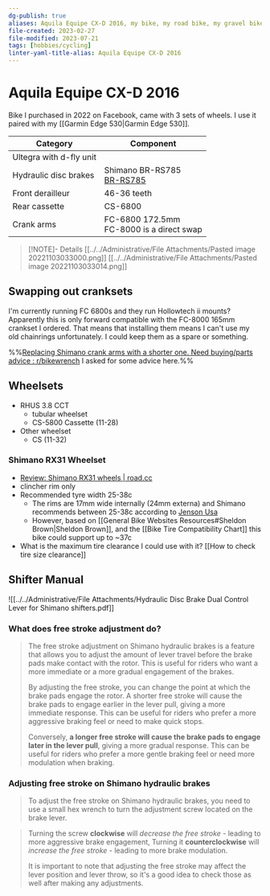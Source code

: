 ```yaml
---
dg-publish: true
aliases: Aquila Equipe CX-D 2016, my bike, my road bike, my gravel bike
file-created: 2023-02-27
file-modified: 2023-07-21
tags: [hobbies/cycling]
linter-yaml-title-alias: Aquila Equipe CX-D 2016
---
```


# Aquila Equipe CX-D 2016

Bike I purchased in 2022 on Facebook, came with 3 sets of wheels. I use it paired with my [[Garmin Edge 530|Garmin Edge 530]].

| Category                | Component                                                                                                       |
| ----------------------- | --------------------------------------------------------------------------------------------------------------- |
| Ultegra with d-fly unit |                                                                                                                 |
| Hydraulic disc brakes   | Shimano BR-RS785<br>[BR-RS785](https://bike.shimano.com/en-EU/product/component/ultegra-6870-di2/BR-RS785.html) |
| Front derailleur        | 46-36 teeth                                                                                                     |
| Rear cassette           | CS-6800                                                                                                         |
| Crank arms              | FC-6800 172.5mm<br>FC-8000 is a direct swap                                                                     |

> [!NOTE]- Details
> [[../../Administrative/File Attachments/Pasted image 20221103033000.png]]
> [[../../Administrative/File Attachments/Pasted image 20221103033014.png]]

## Swapping out cranksets

I'm currently running FC 6800s and they run Hollowtech ii mounts? Apparently this is only forward compatible with the FC-8000 165mm crankset I ordered. That means that installing them means I can't use my old chainrings unfortunately. I could keep them as a spare or something.

%%[Replacing Shimano crank arms with a shorter one. Need buying/parts advice : r/bikewrench](https://www.reddit.com/r/bikewrench/comments/13imuos/replacing_shimano_crank_arms_with_a_shorter_one/)  I asked for some advice here.%%

## Wheelsets

- RHUS 3.8 CCT
	- tubular wheelset
	- CS-5800 Cassette (11-28)
- Other wheelset
	- CS (11-32)

### Shimano RX31 Wheelset

- [Review: Shimano RX31 wheels | road.cc](https://road.cc/content/review/217446-shimano-rx31-wheels)
- clincher rim only
- Recommended tyre width 25-38c
	- The rims are 17mm wide internally (24mm externa) and Shimano recommends between 25-38c according to [Jenson Usa](https://www.jensonusa.com/Shimano-WH-RX31-Wheelset#:~:text=The%20RX31%20Wheelset%20offers%20an,high%20profile%20that%20improves%20aerodynamics.)
	- However, based on [[General Bike Websites Resources#Sheldon Brown|Sheldon Brown]],  and the [[Bike Tire Compatibility Chart]] this bike could support up to ~37c
- What is the maximum tire clearance I could use with it? [[How to check tire size clearance]]

## Shifter Manual

![[../../Administrative/File Attachments/Hydraulic Disc Brake Dual Control Lever for Shimano shifters.pdf]]

### What does free stroke adjustment do?

> The free stroke adjustment on Shimano hydraulic brakes is a feature that allows you to adjust the amount of lever travel before the brake pads make contact with the rotor. This is useful for riders who want a more immediate or a more gradual engagement of the brakes.
>
> By adjusting the free stroke, you can change the point at which the brake pads engage the rotor. A shorter free stroke will cause the brake pads to engage earlier in the lever pull, giving a more immediate response. This can be useful for riders who prefer a more aggressive braking feel or need to make quick stops.
>
> Conversely, **a longer free stroke will cause the brake pads to engage later in the lever pull**, giving a more gradual response. This can be useful for riders who prefer a more gentle braking feel or need more modulation when braking.

### Adjusting free stroke on Shimano hydraulic brakes

> To adjust the free stroke on Shimano hydraulic brakes, you need to use a small hex wrench to turn the adjustment screw located on the brake lever.

> Turning the screw **clockwise** will *decrease the free stroke* - leading to more aggressive brake engagement,
> Turning it **counterclockwise** will *increase the free stroke* - leading to more brake modulation.
>
> It is important to note that adjusting the free stroke may affect the lever position and lever throw, so it's a good idea to check those as well after making any adjustments.
